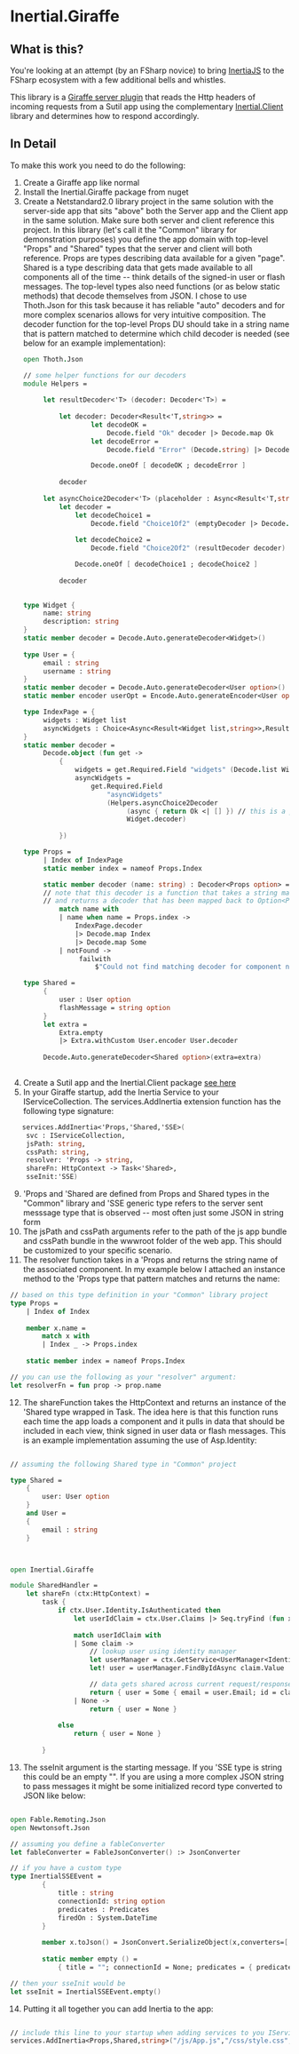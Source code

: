 # Inertial.Giraffe

## What is this?

You're looking at an attempt (by an FSharp novice) to bring [InertiaJS](https://inertiajs.com/) to the FSharp ecosystem with a few additional bells and whistles.

This library is a [Giraffe server plugin](https://github.com/bdcodestuff/Inertial.Giraffe) that reads the Http headers of incoming requests from a Sutil app using the complementary [Inertial.Client](https://github.com/bdcodestuff/Inertial.Client) library and determines how to respond accordingly.

## In Detail

To make this work you need to do the following:
1. Create a Giraffe app like normal
2. Install the Inertial.Giraffe package from nuget
3. Create a Netstandard2.0 library project in the same solution with the server-side app that sits "above" both the Server app and the Client app in the same solution.  Make sure both server and client reference this project.  In this library (let's call it the "Common" library for demonstration purposes) you define the app domain with top-level "Props" and "Shared" types that the server and client will both reference.  Props are types describing data available for a given "page".  Shared is a type describing data that gets made available to all components all of the time -- think details of the signed-in user or flash messages.  The top-level types also need functions (or as below static methods) that decode themselves from JSON.  I chose to use Thoth.Json for this task because it has reliable "auto" decoders and for more complex scenarios allows for very intuitive composition.  The decoder function for the top-level Props DU should take in a string name that is pattern matched to determine which child decoder is needed (see below for an example implementation):
   ```fsharp
   open Thoth.Json
   
   // some helper functions for our decoders
   module Helpers =
           
        let resultDecoder<'T> (decoder: Decoder<'T>) =
        
            let decoder: Decoder<Result<'T,string>> =                
                    let decodeOK =
                        Decode.field "Ok" decoder |> Decode.map Ok
                    let decodeError =
                        Decode.field "Error" (Decode.string) |> Decode.map Error

                    Decode.oneOf [ decodeOK ; decodeError ]
                
            decoder
         
        let asyncChoice2Decoder<'T> (placeholder : Async<Result<'T,string>>) (decoder: Decoder<'T>) =
            let decoder =                
                let decodeChoice1 =
                    Decode.field "Choice1Of2" (emptyDecoder |> Decode.andThen (fun _ ->  Decode.succeed (Choice1Of2 placeholder) ))
            
                let decodeChoice2 =
                    Decode.field "Choice2Of2" (resultDecoder decoder) |> Decode.map Choice2Of2

                Decode.oneOf [ decodeChoice1 ; decodeChoice2 ]
            
            decoder
            
   
   type Widget {
        name: string
        description: string
   }
   static member decoder = Decode.Auto.generateDecoder<Widget>()
    
   type User = {
        email : string
        username : string
   }
   static member decoder = Decode.Auto.generateDecoder<User option>()
   static member encoder userOpt = Encode.Auto.generateEncoder<User option>()
   
   type IndexPage = {
        widgets : Widget list
        asyncWidgets : Choice<Async<Result<Widget list,string>>,Result<Widget list,string>>>
   }
   static member decoder =
        Decode.object (fun get ->
            {
                widgets = get.Required.Field "widgets" (Decode.list Widget.decoder)
                asyncWidgets =
                    get.Required.Field
                        "asyncWidgets"
                        (Helpers.asyncChoice2Decoder
                             (async { return Ok <| [] }) // this is a placeholder that has the same type signature
                             Widget.decoder)
                        
            })
   
   type Props =
        | Index of IndexPage
        static member index = nameof Props.Index
   
        static member decoder (name: string) : Decoder<Props option> = 
        // note that this decoder is a function that takes a string matching the component name 
        // and returns a decoder that has been mapped back to Option<Props>
            match name with
            | name when name = Props.index ->
                IndexPage.decoder 
                |> Decode.map Index
                |> Decode.map Some
            | notFound -> 
                 failwith 
                     $"Could not find matching decoder for component named: {notFound}"
   
   type Shared = 
        {
            user : User option
            flashMessage = string option
        }
        let extra =
            Extra.empty
            |> Extra.withCustom User.encoder User.decoder
        
        Decode.Auto.generateDecoder<Shared option>(extra=extra)
    
   ```
4. Create a Sutil app and the Inertial.Client package [see here]()
5. In your Giraffe startup, add the Inertia Service to your IServiceCollection.  The services.AddInertia extension function has the following type signature:
```fsharp
   services.AddInertia<'Props,'Shared,'SSE>(
    svc : IServiceCollection,
    jsPath: string,
    cssPath: string,
    resolver: 'Props -> string,
    shareFn: HttpContext -> Task<'Shared>,
    sseInit:'SSE)
```
9. 'Props and 'Shared are defined from Props and Shared types in the "Common" library and 'SSE generic type refers to the server sent messsage type that is observed -- most often just some JSON in string form
10. The jsPath and cssPath arguments refer to the path of the js app bundle and cssPath bundle in the wwwroot folder of the web app.  This should be customized to your specific scenario.
11. The resolver function takes in a 'Props and returns the string name of the associated component.  In my example below I attached an instance method to the 'Props type that pattern matches and returns the name:
```fsharp
// based on this type definition in your "Common" library project
type Props =
    | Index of Index
    
    member x.name =
        match x with
        | Index _ -> Props.index
    
    static member index = nameof Props.Index

// you can use the following as your "resolver" argument:
let resolverFn = fun prop -> prop.name

``` 
12. The shareFunction takes the HttpContext and returns an instance of the 'Shared type wrapped in Task.  The idea here is that this function runs each time the app loads a component and it pulls in data that should be included in each view, think signed in user data or flash messages.  This is an example implementation assuming the use of Asp.Identity:
```fsharp

// assuming the following Shared type in "Common" project

type Shared =
    {
        user: User option
    }
    and User =
    {
        email : string
    } 



open Inertial.Giraffe

module SharedHandler =
    let shareFn (ctx:HttpContext) =
        task {
            if ctx.User.Identity.IsAuthenticated then 
                let userIdClaim = ctx.User.Claims |> Seq.tryFind (fun x ->  x.Type = ClaimTypes.NameIdentifier)                  
            
                match userIdClaim with
                | Some claim ->
                    // lookup user using identity manager
                    let userManager = ctx.GetService<UserManager<IdentityUser>>()
                    let! user = userManager.FindByIdAsync claim.Value

                    // data gets shared across current request/response
                    return { user = Some { email = user.Email; id = claim.Value } }
                | None ->
                    return { user = None }
                
            else
                return { user = None }
               
        }
```
13. The sseInit argument is the starting message.  If you 'SSE type is string this could be an empty "".  If you are using a more complex JSON string to pass messages it might be some initialized record type converted to JSON like below:
```fsharp

open Fable.Remoting.Json
open Newtonsoft.Json

// assuming you define a fableConverter
let fableConverter = FableJsonConverter() :> JsonConverter

// if you have a custom type 
type InertialSSEEvent =
        {
            title : string
            connectionId: string option
            predicates : Predicates
            firedOn : System.DateTime
        }
        
        member x.toJson() = JsonConvert.SerializeObject(x,converters=[|fableConverter|])
        
        static member empty () =
            { title = ""; connectionId = None; predicates = { predicates = [||]; propsToEval = EvalAllProps  } ; firedOn = System.DateTime.UtcNow }.toJson()

// then your sseInit would be
let sseInit = InertialSSEEvent.empty()
```
14. Putting it all together you can add Inertia to the app:
```fsharp

// include this line to your startup when adding services to you IServiceCollection
services.AddInertia<Props,Shared,string>("/js/App.js","/css/style.css",(_.name),SharedHandler.shareFn,InertialSSEEvent.empty()) |> ignore
```